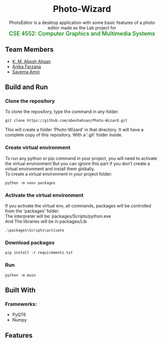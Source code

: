 <h1 align="center"> Photo-Wizard </h1>
<p align="center">
PhotoEditor is a desktop application with some basic features of a photo editor 
made as the Lab project for <br> <span style="color:green;font-weight:500;font-size:18px"> 
CSE 4552: Computer Graphics and Multimedia Systems
</span>
</p>

## Team Members

- [K. M. Abesh Ahsan](https://github.com/abeshahsan)
- [Anika Farzana](https://github.com/Ani445)
- [Sayema Amin](https://github.com/SayemaSaj)

## Build and Run

### Clone the repository
To clone the repository, type the command in any folder.
```
git clone https://github.com/abeshahsan/Photo-Wizard.git
```
This will create a folder 'Photo-Wizard' in that directory. 
It will have a complete copy of this repository. With a '.git' folder inside.

### Create virtual environment
To run any python or pip command in your project, you will need to activate the virtual environment
But you can ignore this part if you don't create a virtual environment and install them globally. \
To create a virtual environment in your project folder:
```
python -m venv packages
```

### Activate the virtual environment
If you activate the virtual env, all commands, packages will be controlled from the 'packages' folder.
\
The interpreter will be: packages/Scripts/python.exe
\
And The libraries will be in packages/Lib
```
.\packages\Scripts\activate
```

### Download packages
```
pip install -r requirements.txt
```

### Run
```
python -m main
```

## Built With

### Frameworks:

- PyQT6
- Numpy

## Features

